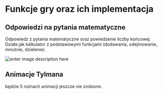

#  Funkcje gry oraz ich implementacja

## Odpowiedzi na pytania matematyczne

Odpowiedz z pytania matematyczne oraz powiedzenie liczby końcowej.
Działa jak kalkulator z podstawowymi funkcjami (dodawania, odejmowanie, mnożnie, dzielenie).

![enter image description here](https://img29.demotywatoryfb.pl//uploads/202010/1603371485_hhi9ne_500.jpg)
## Animacje Tylmana

będzie 5 rożnach animacji jeszcze nie zrobione.

